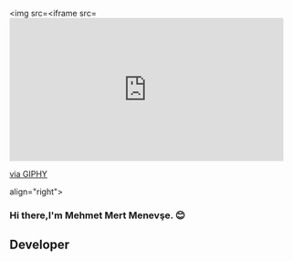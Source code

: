 <img src=<iframe src=<iframe src="https://giphy.com/embed/l46CmhqC6BIKOaiOc" width="480" height="251" frameBorder="0" class="giphy-embed" allowFullScreen></iframe><p><a href="https://giphy.com/gifs/funny-fc-barcelona-fcbgif-l46CmhqC6BIKOaiOc">via GIPHY</a></p> align="right">

### Hi there,I'm Mehmet Mert Menevşe. 😊

## Developer
